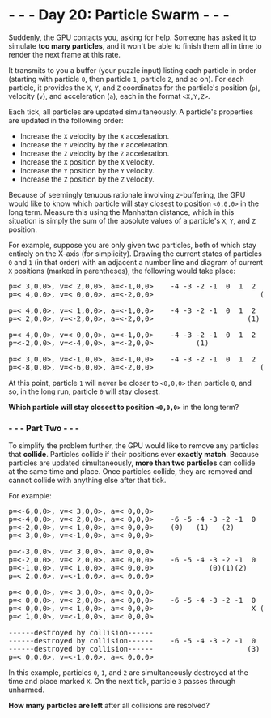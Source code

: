 # - - - Day 20: Particle Swarm - - -

Suddenly, the GPU contacts you, asking for help. Someone has asked it to simulate **too many particles**, and it won't be able to finish them all in time to render the next frame at this rate.

It transmits to you a buffer (your puzzle input) listing each particle in order (starting with particle ``0``, then particle ``1``, particle ``2``, and so on). For each particle, it provides the ``X``, ``Y``, and ``Z`` coordinates for the particle's position (``p``), velocity (``v``), and acceleration (``a``), each in the format ``<X,Y,Z>``.

Each tick, all particles are updated simultaneously. A particle's properties are updated in the following order:

* Increase the ``X`` velocity by the ``X`` acceleration.
* Increase the ``Y`` velocity by the ``Y`` acceleration.
* Increase the ``Z`` velocity by the ``Z`` acceleration.
* Increase the ``X`` position by the ``X`` velocity.
* Increase the ``Y`` position by the ``Y`` velocity.
* Increase the ``Z`` position by the ``Z`` velocity.

Because of seemingly tenuous rationale involving z-buffering, the GPU would like to know which particle will stay closest to position ``<0,0,0>`` in the long term. Measure this using the Manhattan distance, which in this situation is simply the sum of the absolute values of a particle's ``X``, ``Y``, and ``Z`` position.

For example, suppose you are only given two particles, both of which stay entirely on the X-axis (for simplicity). Drawing the current states of particles ``0`` and ``1`` (in that order) with an adjacent a number line and diagram of current ``X`` positions (marked in parentheses), the following would take place:

<pre>
p=< 3,0,0>, v=< 2,0,0>, a=<-1,0,0>    -4 -3 -2 -1  0  1  2  3  4
p=< 4,0,0>, v=< 0,0,0>, a=<-2,0,0>                         (0)(1)

p=< 4,0,0>, v=< 1,0,0>, a=<-1,0,0>    -4 -3 -2 -1  0  1  2  3  4
p=< 2,0,0>, v=<-2,0,0>, a=<-2,0,0>                      (1)   (0)

p=< 4,0,0>, v=< 0,0,0>, a=<-1,0,0>    -4 -3 -2 -1  0  1  2  3  4
p=<-2,0,0>, v=<-4,0,0>, a=<-2,0,0>          (1)               (0)

p=< 3,0,0>, v=<-1,0,0>, a=<-1,0,0>    -4 -3 -2 -1  0  1  2  3  4
p=<-8,0,0>, v=<-6,0,0>, a=<-2,0,0>                         (0)   
</pre>

At this point, particle ``1`` will never be closer to ``<0,0,0>`` than particle ``0``, and so, in the long run, particle ``0`` will stay closest.

**Which particle will stay closest to position ``<0,0,0>``** in the long term?


### - - - Part Two - - -

To simplify the problem further, the GPU would like to remove any particles that **collide**. Particles collide if their positions ever **exactly match**. Because particles are updated simultaneously, **more than two particles** can collide at the same time and place. Once particles collide, they are removed and cannot collide with anything else after that tick.

For example:

<pre>
p=<-6,0,0>, v=< 3,0,0>, a=< 0,0,0>    
p=<-4,0,0>, v=< 2,0,0>, a=< 0,0,0>    -6 -5 -4 -3 -2 -1  0  1  2  3
p=<-2,0,0>, v=< 1,0,0>, a=< 0,0,0>    (0)   (1)   (2)            (3)
p=< 3,0,0>, v=<-1,0,0>, a=< 0,0,0>

p=<-3,0,0>, v=< 3,0,0>, a=< 0,0,0>    
p=<-2,0,0>, v=< 2,0,0>, a=< 0,0,0>    -6 -5 -4 -3 -2 -1  0  1  2  3
p=<-1,0,0>, v=< 1,0,0>, a=< 0,0,0>             (0)(1)(2)      (3)   
p=< 2,0,0>, v=<-1,0,0>, a=< 0,0,0>

p=< 0,0,0>, v=< 3,0,0>, a=< 0,0,0>    
p=< 0,0,0>, v=< 2,0,0>, a=< 0,0,0>    -6 -5 -4 -3 -2 -1  0  1  2  3
p=< 0,0,0>, v=< 1,0,0>, a=< 0,0,0>                       X (3)      
p=< 1,0,0>, v=<-1,0,0>, a=< 0,0,0>

------destroyed by collision------    
------destroyed by collision------    -6 -5 -4 -3 -2 -1  0  1  2  3
------destroyed by collision------                      (3)         
p=< 0,0,0>, v=<-1,0,0>, a=< 0,0,0>
</pre>

In this example, particles ``0``, ``1``, and ``2`` are simultaneously destroyed at the time and place marked ``X``. On the next tick, particle ``3`` passes through unharmed.

**How many particles are left** after all collisions are resolved?
